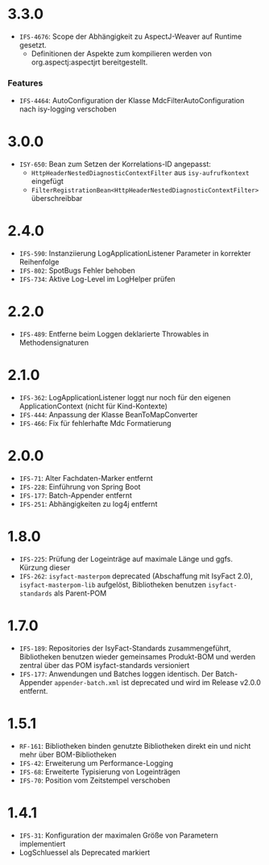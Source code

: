 # 3.3.0
- `IFS-4676`: Scope der Abhängigkeit zu AspectJ-Weaver auf Runtime gesetzt.
    * Definitionen der Aspekte zum kompilieren werden von org.aspectj:aspectjrt bereitgestellt.

### Features
- `IFS-4464`: AutoConfiguration der Klasse MdcFilterAutoConfiguration nach isy-logging verschoben

# 3.0.0
- `ISY-650`: Bean zum Setzen der Korrelations-ID angepasst:
    * `HttpHeaderNestedDiagnosticContextFilter` aus `isy-aufrufkontext` eingefügt
    * `FilterRegistrationBean<HttpHeaderNestedDiagnosticContextFilter>` überschreibbar

# 2.4.0
- `IFS-590`: Instanziierung LogApplicationListener Parameter in korrekter Reihenfolge
- `IFS-802`: SpotBugs Fehler behoben
- `IFS-734`: Aktive Log-Level im LogHelper prüfen

# 2.2.0
- `IFS-489`: Entferne beim Loggen deklarierte Throwables in Methodensignaturen

# 2.1.0
- `IFS-362`: LogApplicationListener loggt nur noch für den eigenen ApplicationContext (nicht für Kind-Kontexte)
- `IFS-444`: Anpassung der Klasse BeanToMapConverter
- `IFS-466`: Fix für fehlerhafte Mdc Formatierung

# 2.0.0
- `IFS-71`: Alter Fachdaten-Marker entfernt
- `IFS-228`: Einführung von Spring Boot
- `IFS-177`: Batch-Appender entfernt
- `IFS-251`: Abhängigkeiten zu log4j entfernt

# 1.8.0
- `IFS-225`: Prüfung der Logeinträge auf maximale Länge und ggfs. Kürzung dieser
- `IFS-262`: `isyfact-masterpom` deprecated (Abschaffung mit IsyFact 2.0), `isyfact-masterpom-lib` aufgelöst, Bibliotheken benutzen `isyfact-standards` als Parent-POM

# 1.7.0
- `IFS-189`: Repositories der IsyFact-Standards zusammengeführt, Bibliotheken benutzen wieder gemeinsames Produkt-BOM und werden zentral über das POM isyfact-standards versioniert
- `IFS-177`: Anwendungen und Batches loggen identisch. Der Batch-Appender `appender-batch.xml` ist deprecated und wird im Release v2.0.0 entfernt.

# 1.5.1
- `RF-161`: Bibliotheken binden genutzte Bibliotheken direkt ein und nicht mehr über BOM-Bibliotheken
- `IFS-42`: Erweiterung um Performance-Logging
- `IFS-68`: Erweiterte Typisierung von Logeinträgen
- `IFS-70`: Position vom Zeitstempel verschoben

# 1.4.1
- `IFS-31`: Konfiguration der maximalen Größe von Parametern implementiert
- LogSchluessel als Deprecated markiert
